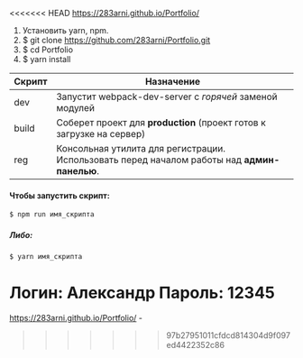 <<<<<<< HEAD
https://283arni.github.io/Portfolio/

1. Установить yarn, npm.
2. $ git clone https://github.com/283arni/Portfolio.git
3. $ cd Portfolio
4. $ yarn install


| Скрипт | Назначение |
| ------ | ------ |
| dev | Запустит webpack-dev-server с _горячей_ заменой модулей |
| build | Соберет проект для **production** (проект готов к загрузке на сервер) |
| reg | Консольная утилита для регистрации. Использовать перед началом работы над **админ-панелью**. |


#### Чтобы запустить скрипт:
```sh
$ npm run имя_скрипта
```

##### Либо:
```sh
$ yarn имя_скрипта
```

Логин: Александр
Пароль: 12345
=======
https://283arni.github.io/Portfolio/ -
>>>>>>> 97b27951011cfdcd814304d9f097ed4422352c86
